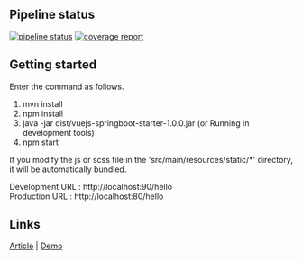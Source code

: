 ## Pipeline status

[![pipeline status](https://gitlab.com/alvin.h/vuejs-springboot-starter/badges/develop/pipeline.svg)](https://gitlab.com/alvin.h/vuejs-springboot-starter/commits/develop)
[![coverage report](https://gitlab.com/alvin.h/vuejs-springboot-starter/badges/develop/coverage.svg)](https://gitlab.com/alvin.h/vuejs-springboot-starter/commits/develop)


## Getting started

Enter the command as follows.

 1. mvn install
 2. npm install
 3. java -jar dist/vuejs-springboot-starter-1.0.0.jar (or Running in development tools)
 4. npm start
 
If you modify the js or scss file in the 'src/main/resources/static/*' directory, it will be automatically bundled.
 
Development URL : http://localhost:90/hello<br>
Production URL : http://localhost:80/hello
 

## Links
 
[Article](https://medium.com/@alvin.h/%EC%9B%B9%ED%8C%A9-%EC%8A%A4%ED%94%84%EB%A7%81%EB%B6%80%ED%8A%B8-%EA%B8%B0%EB%B0%98%EC%9D%98-%ED%94%84%EB%A1%A0%ED%8A%B8%EC%97%94%EB%93%9C-%EA%B0%9C%EB%B0%9C-%ED%99%98%EA%B2%BD-%EA%B5%AC%EC%B6%95%ED%95%98%EA%B8%B0-87cd758e1eae) | 
[Demo](http://antop.org:51080/market)
